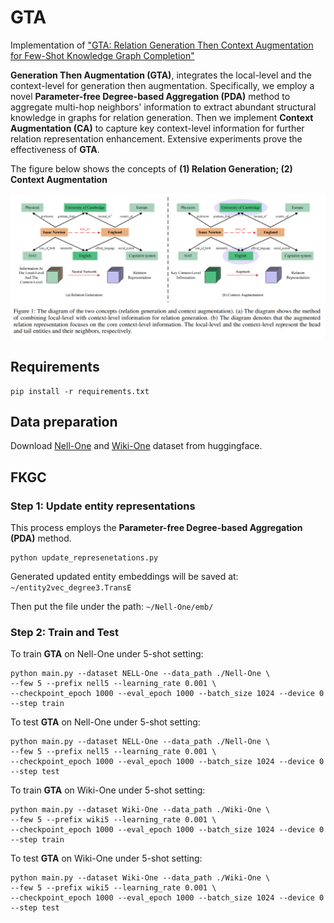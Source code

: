 # GTA

Implementation of ["GTA: Relation Generation Then Context Augmentation for Few-Shot Knowledge Graph Completion"](https://openreview.net/forum?id=yn0880hTII&referrer=%5BAuthor%20Console%5D(%2Fgroup%3Fid%3DAAAI.org%2F2025%2FConference%2FAuthors%23your-submissions))

**Generation Then Augmentation (GTA)**, integrates the local-level and the context-level for generation then augmentation. Specifically, we employ a novel **Parameter-free Degree-based Aggregation (PDA)** method to aggregate multi-hop neighbors' information to extract abundant structural knowledge in graphs for relation generation. Then we implement **Context Augmentation (CA)** to capture key context-level information for further relation representation enhancement. Extensive experiments prove the effectiveness of **GTA**.

The figure below shows the concepts of **(1) Relation Generation; (2) Context Augmentation**

![concepts](./fig/concepts.png)

## Requirements

```
pip install -r requirements.txt
```

## Data preparation

Download [Nell-One](https://huggingface.co/datasets/mikepaul/Nell-One/tree/main) and [Wiki-One](https://huggingface.co/datasets/mikepaul/wiki-one/tree/main) dataset from huggingface.

## FKGC

### Step 1: Update entity representations

This process employs the **Parameter-free Degree-based Aggregation (PDA)** method.

```
python update_represenetations.py
```

Generated updated entity embeddings will be saved at: `~/entity2vec_degree3.TransE`

Then put the file under the path: `~/Nell-One/emb/`

### Step 2: Train and Test

To train **GTA** on Nell-One under 5-shot setting:

```
python main.py --dataset NELL-One --data_path ./Nell-One \
--few 5 --prefix nell5 --learning_rate 0.001 \
--checkpoint_epoch 1000 --eval_epoch 1000 --batch_size 1024 --device 0 --step train
```

To test **GTA** on Nell-One under 5-shot setting:
```
python main.py --dataset NELL-One --data_path ./Nell-One \
--few 5 --prefix nell5 --learning_rate 0.001 \
--checkpoint_epoch 1000 --eval_epoch 1000 --batch_size 1024 --device 0 --step test
```

To train **GTA** on Wiki-One under 5-shot setting:

```
python main.py --dataset Wiki-One --data_path ./Wiki-One \
--few 5 --prefix wiki5 --learning_rate 0.001 \
--checkpoint_epoch 1000 --eval_epoch 1000 --batch_size 1024 --device 0 --step train
```

To test **GTA** on Wiki-One under 5-shot setting:

```
python main.py --dataset Wiki-One --data_path ./Wiki-One \
--few 5 --prefix wiki5 --learning_rate 0.001 \
--checkpoint_epoch 1000 --eval_epoch 1000 --batch_size 1024 --device 0 --step test
```



